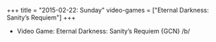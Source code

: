 +++
title = "2015-02-22: Sunday"
video-games = ["Eternal Darkness: Sanity’s Requiem"]
+++


* Video Game: Eternal Darkness: Sanity’s Requiem {GCN} /b/